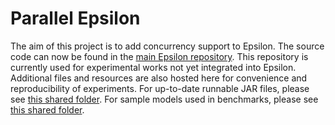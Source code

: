 # Parallel Epsilon

The aim of this project is to add concurrency support to Epsilon. The source code can now be found in the [main Epsilon repository](https://git.eclipse.org/c/epsilon/org.eclipse.epsilon.git/). This repository is currently used for experimental works not yet integrated into Epsilon.
Additional files and resources are also hosted here for convenience and reproducibility of experiments. For up-to-date runnable JAR files, please see [this shared folder](https://drive.google.com/drive/folders/1P9wt2jv_iue5s43T2G8LI7XKW0W4zb3l). For sample models used in benchmarks, please see [this shared folder](https://drive.google.com/drive/folders/1xEIRyDwbPkrG5fqBTedVsLYsi4avGNIU).
